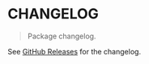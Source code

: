 # CHANGELOG

> Package changelog.

See [GitHub Releases](https://github.com/stdlib-js/assert-is-docker/releases) for the changelog.